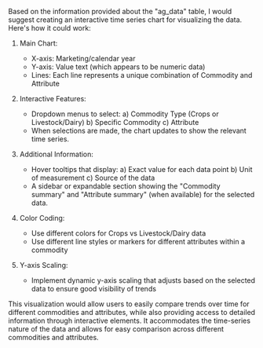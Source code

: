 Based on the information provided about the "ag_data" table, I would suggest creating an interactive time series chart for visualizing the data. Here's how it could work:

1. Main Chart:
   - X-axis: Marketing/calendar year
   - Y-axis: Value text (which appears to be numeric data)
   - Lines: Each line represents a unique combination of Commodity and Attribute

2. Interactive Features:
   - Dropdown menus to select:
     a) Commodity Type (Crops or Livestock/Dairy)
     b) Specific Commodity
     c) Attribute
   - When selections are made, the chart updates to show the relevant time series.

3. Additional Information:
   - Hover tooltips that display:
     a) Exact value for each data point
     b) Unit of measurement
     c) Source of the data
   - A sidebar or expandable section showing the "Commodity summary" and "Attribute summary" (when available) for the selected data.

4. Color Coding:
   - Use different colors for Crops vs Livestock/Dairy data
   - Use different line styles or markers for different attributes within a commodity

5. Y-axis Scaling:
   - Implement dynamic y-axis scaling that adjusts based on the selected data to ensure good visibility of trends

This visualization would allow users to easily compare trends over time for different commodities and attributes, while also providing access to detailed information through interactive elements. It accommodates the time-series nature of the data and allows for easy comparison across different commodities and attributes.
